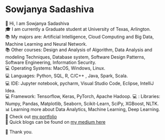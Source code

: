# Sowjanya Sadashiva

:wave: Hi, I am Sowjanya Sadashiva  
:mortar_board: I am currently a Graduate student at University of Texas, Arlington.  
:books: My majors are: Artificial Intelligence, Cloud Computing and Big Data, Machine Learning and Neural Network.   
:books: Other courses: Design and Analysis of Algorithm, Data Analysis and modeling Techniques, Database system, Software Design Patterns, Software Engineering, Information Security.       
:computer: Operating Systems: MacOS, Windows, Linux.                 
:computer: Languages: Python, SQL, R, C/C++ , Java, Spark, Scala.                                                                                          
:computer: IDE: Jupyter notebook, pycharm, Visual Studio Code, Eclipse, IntelliJ Idea.         
:computer: Framework: Tensorflow, Keras, PyTorch, Apache Hadoop. 
💻 : Libraries: Numpy, Pandas, Matplotlib, Seaborn, Scikit-Learn, SciPy, XGBoost, NLTK.
:bar_chart: Learning more about Data Analytics, Machine Learning, Deep Learning.                                           
:open_file_folder: Check out [my portfolio](https://sowjanyasadashiva.com/)                               
:page_with_curl: Quick blogs can be found on [my medium here](https://sadashivusowjanya.medium.com/) 

:revolving_hearts: Thank you.
